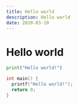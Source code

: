 ```yaml
---
title: Hello world
description: Hello world
date: 2020-03-10
---
```


# Hello world

```python
print("Hello world!")
```

```c
int main() {
  printf("Hello world!");
  return 0;
}
```